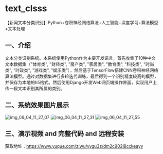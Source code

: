 # text_clsss
【新闻文本分类识别】Python+卷积神经网络算法+人工智能+深度学习+算法模型+文本处理

## 一、介绍
文本分类识别系统。本系统使用Python作为主要开发语言，首先收集了10种中文文本数据集（"体育类", "财经类", "房产类", "家居类", "教育类", "科技类", "时尚类", "时政类", "游戏类", "娱乐类"），然后基于TensorFlow搭建CNN卷积神经网络算法模型。通过对数据集进行多轮迭代训练，最后得到一个识别精度较高的模型，并保存为本地的h5格式。然后使用Django开发Web网页端操作界面，实现用户上传一段文本识别其所属的类别。

## 二、系统效果图片展示
![img_06_04_11_27_07](https://github.com/user-attachments/assets/0cf1a37f-97f1-4f9e-a533-4eee4e70f8b4)
![img_06_04_11_27_31](https://github.com/user-attachments/assets/1261d6ca-47e0-404f-bfde-85db429f37e7)
![img_06_04_11_27_55](https://github.com/user-attachments/assets/69c21106-ba60-48eb-aaee-4fbb86c6afa5)

## 三、演示视频 and 完整代码 and 远程安装
获取地址：https://www.yuque.com/ziwu/yygu3z/dm2c902i8cckeayy

